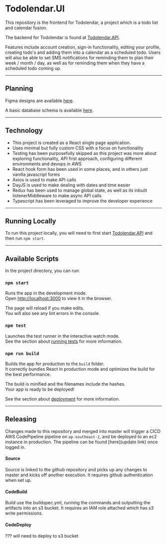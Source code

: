 # Todolendar.UI

This repository is the frontend for Todolendar, a project which is a todo list and calendar fusion. 

The backend for Todolendar is found at [Todolendar.API](https://github.com/Mark-Cooper-Janssen-Vooles/Todolendar.API).

Features include account creation, sign-in functionality, editing your profile, creating todo's and adding them into a calendar as a scheduled todo. Users will also be able to set SMS notifications for reminding them to plan their week / month / day, as well as for reminding them when they have a scheduled todo coming up.

---

## Planning
Figma designs are available [here](https://www.figma.com/file/ona2QoEu6QzTcyffAervOy/Todolender?node-id=0%3A1&t=KPdD8o2qc6cbYQnZ-0).

A basic database schema is available [here](https://app.diagrams.net/#G1NYqMTprbHGnyYW-6s-Pc1sLVT3hZQu_x).

---

## Technology 

- This project is created as a React single page application. 
- Uses minimal but fully custom CSS with a focus on functionality 
- Testing has been purposefully skipped as this project was more about exploring functionality, API first approach, configuring different environments and devops in AWS
- React hook form has been used in some places, and in others just vanilla javascript forms
- Axios is used to make API calls
- DayJS is used to make dealing with dates and time easier
- Redux has been used to manage global state, as well as its inbuilt listenerMiddleware to make async API calls
- Typescript has been leveraged to improve the developer experience

---

## Running Locally
To run this project locally, you will need to first start [Todolendar.API](https://github.com/Mark-Cooper-Janssen-Vooles/Todolendar.API) and then run `npm start`.

---

## Available Scripts

In the project directory, you can run:

### `npm start`

Runs the app in the development mode.\
Open [http://localhost:3000](http://localhost:3000) to view it in the browser.

The page will reload if you make edits.\
You will also see any lint errors in the console.

### `npm test`

Launches the test runner in the interactive watch mode.\
See the section about [running tests](https://facebook.github.io/create-react-app/docs/running-tests) for more information.

### `npm run build`

Builds the app for production to the `build` folder.\
It correctly bundles React in production mode and optimizes the build for the best performance.

The build is minified and the filenames include the hashes.\
Your app is ready to be deployed!

See the section about [deployment](https://facebook.github.io/create-react-app/docs/deployment) for more information.

--- 

## Releasing 

Changes made to this repository and merged into master will trigger a CICD AWS CodePipeline pipeline on `ap-southeast-2`, and be deployed to an ec2 instance in production. 
The pipeline can be found [here](update link) once logged in.

#### Source
Source is linked to the github repository and picks up any changes to master and kicks off another execution. It requires github authentication when set up.

#### CodeBuild 
Build use the buildspec.yml, running the commands and outputting the artifacts into an s3 bucket.
It requires an IAM role attached which has s3 write permissions. 

#### CodeDeploy
??? will need to deploy to s3 bucket 